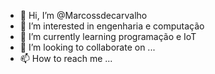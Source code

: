 - 👋 Hi, I’m @Marcossdecarvalho
- 👀 I’m interested in engenharia e computação
- 🌱 I’m currently learning programação e IoT
- 💞️ I’m looking to collaborate on ...
- 📫 How to reach me ...

<!---
Marcossdecaralho/Marcossdecaralho is a ✨ special ✨ repository because its `README.md` (this file) appears on your GitHub profile.
You can click the Preview link to take a look at your changes.
--->
